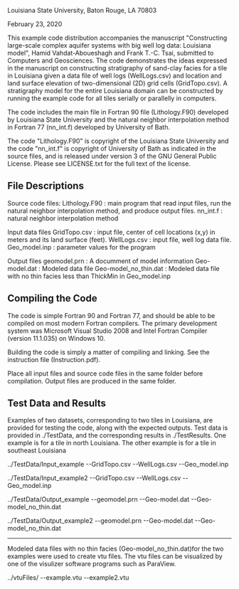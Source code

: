 Louisiana State University, Baton Rouge, LA 70803

February 23, 2020

This example code distribution accompanies the manuscript "Constructing large-scale complex aquifer systems with big well log data: Louisiana model", Hamid Vahdat-Aboueshagh and Frank T.-C. Tsai, submitted to Computers and Geosciences.  The code demonstrates the ideas expressed in the manuscript on constructing stratigraphy of sand-clay facies for a tile in Louisiana given a data file of well logs (WellLogs.csv) and location and land surface elevation of two-dimensional (2D) grid cells (GridTopo.csv). A stratigraphy model for the entire Louisiana domain can be constructed by running the example code for all tiles serially or parallelly in computers. 

The code includes the main file in Fortran 90 file (Lithology.F90) developed by Louisiana State University and the natural neighbor interpolation method in Fortran 77 (nn_int.f) developed by University of Bath. 

The code "Lithology.F90" is copyright of the Louisiana State University and the code "nn_int.f" is copyright of University of Bath as indicated in the source files, and is released under version 3 of the GNU General Public License.  Please see LICENSE.txt for the full text of the license.

File Descriptions
-------------------
Source code files:
	Lithology.F90  : main program that read input files, run the natural neighbor interpolation method, and produce output files.
	nn_int.f       : natural neighbor interpolation method

Input data files
	GridTopo.csv   : input file, center of cell locations (x,y) in meters and its land surface (feet). 
	WellLogs.csv   : input file, well log data file.
	Geo_model.inp  : parameter values for the program

Output files
	geomodel.prn   : A documment of model information 
	Geo-model.dat  : Modeled data file
	Geo-model_no_thin.dat  : Modeled data file with no thin facies less than ThickMin in Geo_model.inp

Compiling the Code
-----------------------

The code is simple Fortran 90 and Fortran 77, and should be able to be compiled on most modern Fortran compilers.  The primary development system was Microsoft Visual Studio 2008 and Intel Fortran Compiler (version 11.1.035) on Windows 10.

Building the code is simply a matter of compiling and linking. See the instruction file (Instruction.pdf). 

Place all input files and source code files in the same folder before compilation. Output files are produced in the same folder.

Test Data and Results
--------------------------

Examples of two datasets, corresponding to two tiles in Louisiana, are provided for testing the code, along with the expected outputs.  Test data is provided in ./TestData, and the corresponding results in ./TestResults. One example is for a tile in north Louisiana. The other example is for a tile in southeast Louisiana

../TestData/Input_example
				--GridTopo.csv
				--WellLogs.csv
				--Geo_model.inp

../TestData/Input_example2
				--GridTopo.csv
				--WellLogs.csv
				--Geo_model.inp
				
../TestData/Output_example
				--geomodel.prn
				--Geo-model.dat
				--Geo-model_no_thin.dat
				
../TestData/Output_example2
				--geomodel.prn
				--Geo-model.dat
				--Geo-model_no_thin.dat

--------------------------
Modeled data files with no thin facies (Geo-model_no_thin.dat)for the two examples were used to create vtu files. The vtu files can be visualized by one of the visulizer software programs such as ParaView.

../vtuFiles/
			--example.vtu
			--example2.vtu